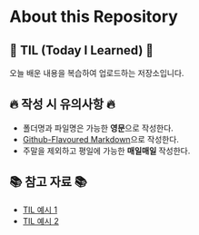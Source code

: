 # About this Repository

## 👻 TIL (Today I Learned) 👻
오늘 배운 내용을 복습하여 업로드하는 저장소입니다.

## 🔥 작성 시 유의사항 🔥
- 폴더명과 파일명은 가능한 **영문**으로 작성한다.
- [Github-Flavoured Markdown](https://guides.github.com/features/mastering-markdown/)으로 작성한다.
- 주말을 제외하고 평일에 가능한 **매일매일** 작성한다.

## 📚 참고 자료 📚
- [TIL 예시 1](https://github.com/ksu3101/TIL)
- [TIL 예시 2](https://velog.io/@2ujin/%EB%82%B4-%EB%A7%98%EB%8C%80%EB%A1%9C-%EC%9E%91%EC%84%B1%ED%95%98%EB%8A%94-TIL-9sk5ujmvv7)